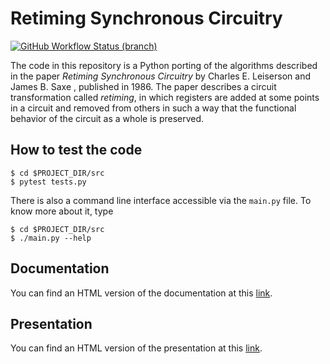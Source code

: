 # Retiming Synchronous Circuitry

[![GitHub Workflow Status (branch)](https://img.shields.io/github/workflow/status/fabiocody/retiming/python-test/master?label=test)](https://img.shields.io/github/workflow/status/fabiocody/retiming/python-test/master?label=test)

The code in this repository is a Python porting of the algorithms described in the paper *Retiming Synchronous Circuitry*
by Charles E. Leiserson and James B. Saxe , published in 1986. The paper describes a circuit transformation called *retiming*,
in which registers are added at some points in a circuit and removed from others in such a way that the functional
behavior of the circuit as a whole is preserved.

## How to test the code

```
$ cd $PROJECT_DIR/src
$ pytest tests.py
```

There is also a command line interface accessible via the `main.py` file. To know more about it, type

```
$ cd $PROJECT_DIR/src
$ ./main.py --help
```

## Documentation

You can find an HTML version of the documentation at this [link](https://fabiocodiglioni.it/retiming/build/html/index.html).

## Presentation

You can find an HTML version of the presentation at this [link](https://fabiocodiglioni.it/retiming/presentation/index.html).

